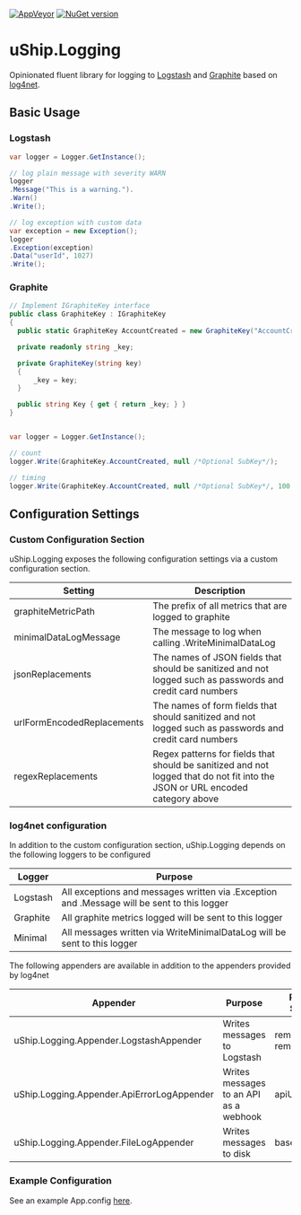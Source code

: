 [![AppVeyor](https://ci.appveyor.com/api/projects/status/github/uShip/uShip.Logging?svg=true)](https://ci.appveyor.com/project/uShip/uShip-Logging)
[![NuGet version](https://badge.fury.io/nu/uship.logging.svg)](https://www.nuget.org/packages/uship.logging)

# uShip.Logging
Opinionated fluent library for logging to [Logstash](https://github.com/elastic/logstash) and [Graphite](https://github.com/mit-carbon/Graphite) based on [log4net](https://github.com/apache/log4net).

## Basic Usage

### Logstash
```csharp
var logger = Logger.GetInstance();

// log plain message with severity WARN
logger
.Message("This is a warning.").
.Warn()
.Write();

// log exception with custom data
var exception = new Exception();
logger
.Exception(exception)
.Data("userId", 1027)
.Write();
```

### Graphite
```csharp
// Implement IGraphiteKey interface
public class GraphiteKey : IGraphiteKey
{
  public static GraphiteKey AccountCreated = new GraphiteKey("AccountCreated");

  private readonly string _key;

  private GraphiteKey(string key)
  {
      _key = key;
  }

  public string Key { get { return _key; } }
}


var logger = Logger.GetInstance();

// count
logger.Write(GraphiteKey.AccountCreated, null /*Optional SubKey*/);

// timing
logger.Write(GraphiteKey.AccountCreated, null /*Optional SubKey*/, 100 /*milliseconds*/)
```

## Configuration Settings
### Custom Configuration Section
uShip.Logging exposes the following configuration settings via a custom configuration section.

| Setting | Description |
|---------|-------------|
| graphiteMetricPath | The prefix of all metrics that are logged to graphite |
| minimalDataLogMessage | The message to log when calling .WriteMinimalDataLog |
| jsonReplacements | The names of JSON fields that should be sanitized and not logged such as passwords and credit card numbers |
| urlFormEncodedReplacements | The names of form fields that should sanitized and not logged such as passwords and credit card numbers |
| regexReplacements | Regex patterns for fields that should be sanitized and not logged that do not fit into the JSON or URL encoded category above |

### log4net configuration

In addition to the custom configuration section, uShip.Logging depends on the following loggers to be configured

| Logger | Purpose |
|--------|---------|
| Logstash | All exceptions and messages written via .Exception and .Message will be sent to this logger |
| Graphite | All graphite metrics logged will be sent to this logger |
| Minimal | All messages written via WriteMinimalDataLog will be sent to this logger |

The following appenders are available in addition to the appenders provided by log4net

| Appender | Purpose | Relevant Settings |
|----------|---------|-------------------|
| uShip.Logging.Appender.LogstashAppender | Writes messages to Logstash | remoteAddress, remotePort |
| uShip.Logging.Appender.ApiErrorLogAppender | Writes messages to an API as a webhook | apiUrl |
| uShip.Logging.Appender.FileLogAppender | Writes messages to disk | baseDirectory |

### Example Configuration

See an example App.config [here](https://github.com/uShip/uShip.Logging/blob/master/src/uShip.Logging.Tests/App.config).
